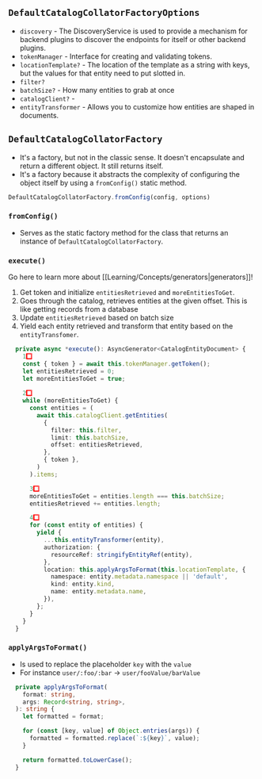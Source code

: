 ## `DefaultCatalogCollatorFactoryOptions`
- `discovery` - The DiscoveryService is used to provide a mechanism for backend plugins to discover the endpoints for itself or other backend plugins.
- `tokenManager` - Interface for creating and validating tokens.
- `locationTemplate?` - The location of the template as a string with keys, but the values for that entity need to put slotted in.
- `filter?` 
- `batchSize?` - How many entities to grab at once
- `catalogClient?` - 
- `entityTransformer` - Allows you to customize how entities are shaped in documents.

## `DefaultCatalogCollatorFactory`
- It's a factory, but not in the classic sense. It doesn't encapsulate and return a different object. It still returns itself.
- It's a factory because it abstracts the complexity of configuring the object itself by using a `fromConfig()` static method.

```ts
DefaultCatalogCollatorFactory.fromConfig(config, options)
```

### `fromConfig()`
- Serves as the static factory method for the class that returns an instance of `DefaultCatalogCollatorFactory`.

### `execute()`

Go here to learn more about [[Learning/Concepts/generators|generators]]!

1. Get token and initialize `entitiesRetrieved` and `moreEntitiesToGet`.
2. Goes through the catalog, retrieves entities at the given offset. This is like getting records from a database
3. Update `entitiesRetrieved` based on batch size
4. Yield each entity retrieved and transform that entity based on the `entityTransfomer`.
```ts
  private async *execute(): AsyncGenerator<CatalogEntityDocument> {
    1️⃣
    const { token } = await this.tokenManager.getToken();
    let entitiesRetrieved = 0;
    let moreEntitiesToGet = true;
	
	2️⃣
    while (moreEntitiesToGet) {
      const entities = (
        await this.catalogClient.getEntities(
          {
            filter: this.filter,
            limit: this.batchSize,
            offset: entitiesRetrieved,
          },
          { token },
        )
      ).items;

	  3️⃣
      moreEntitiesToGet = entities.length === this.batchSize;
      entitiesRetrieved += entities.length;

	  4️⃣
      for (const entity of entities) {
        yield {
          ...this.entityTransformer(entity),
          authorization: {
            resourceRef: stringifyEntityRef(entity),
          },
          location: this.applyArgsToFormat(this.locationTemplate, {
            namespace: entity.metadata.namespace || 'default',
            kind: entity.kind,
            name: entity.metadata.name,
          }),
        };
      }
    }
  }
```

### `applyArgsToFormat()`
- Is used to replace the placeholder `key` with the `value`
- For instance `user/:foo/:bar` -> `user/fooValue/barValue`

```ts
  private applyArgsToFormat(
    format: string,
    args: Record<string, string>,
  ): string {
    let formatted = format;

    for (const [key, value] of Object.entries(args)) {
      formatted = formatted.replace(`:${key}`, value);
    }

    return formatted.toLowerCase();
  }
```